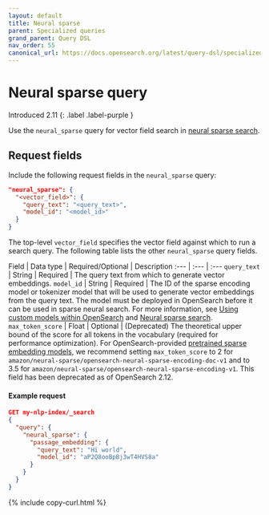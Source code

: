```yaml
---
layout: default
title: Neural sparse
parent: Specialized queries
grand_parent: Query DSL
nav_order: 55
canonical_url: https://docs.opensearch.org/latest/query-dsl/specialized/neural-sparse/
---
```


# Neural sparse query
Introduced 2.11
{: .label .label-purple }

Use the `neural_sparse` query for vector field search in [neural sparse search]({{site.url}}{{site.baseurl}}/search-plugins/neural-sparse-search/). 

## Request fields

Include the following request fields in the `neural_sparse` query:

```json
"neural_sparse": {
  "<vector_field>": {
    "query_text": "<query_text>",
    "model_id": "<model_id>"
  }
}
```

The top-level `vector_field` specifies the vector field against which to run a search query. The following table lists the other `neural_sparse` query fields.

Field | Data type | Required/Optional | Description
:--- | :--- | :--- 
`query_text` | String | Required | The query text from which to generate vector embeddings. 
`model_id` | String | Required | The ID of the sparse encoding model or tokenizer model that will be used to generate vector embeddings from the query text. The model must be deployed in OpenSearch before it can be used in sparse neural search. For more information, see [Using custom models within OpenSearch]({{site.url}}{{site.baseurl}}/ml-commons-plugin/using-ml-models/) and [Neural sparse search]({{site.url}}{{site.baseurl}}/search-plugins/neural-sparse-search/).
`max_token_score` | Float | Optional | (Deprecated) The theoretical upper bound of the score for all tokens in the vocabulary (required for performance optimization). For OpenSearch-provided [pretrained sparse embedding models]({{site.url}}{{site.baseurl}}/ml-commons-plugin/pretrained-models/#sparse-encoding-models), we recommend setting `max_token_score` to 2 for `amazon/neural-sparse/opensearch-neural-sparse-encoding-doc-v1` and to 3.5 for `amazon/neural-sparse/opensearch-neural-sparse-encoding-v1`. This field has been deprecated as of OpenSearch 2.12.

#### Example request

```json
GET my-nlp-index/_search
{
  "query": {
    "neural_sparse": {
      "passage_embedding": {
        "query_text": "Hi world",
        "model_id": "aP2Q8ooBpBj3wT4HVS8a"
      }
    }
  }
}
```
{% include copy-curl.html %}
